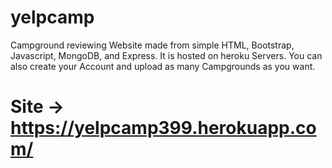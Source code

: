 # yelpcamp
Campground reviewing Website made from simple HTML, Bootstrap, Javascript, MongoDB, and Express.
It is hosted on heroku Servers.
You can also create your Account and upload as many Campgrounds as you want.
# Site -> https://yelpcamp399.herokuapp.com/
